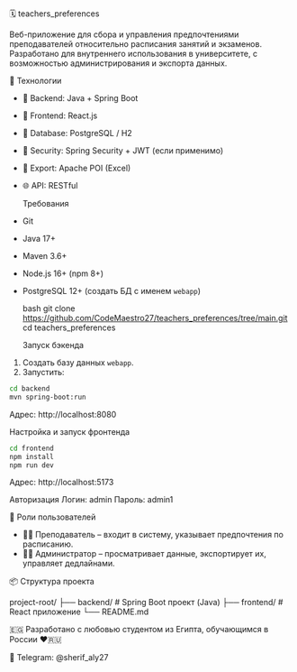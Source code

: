 🗓️ teachers_preferences

Веб-приложение для сбора и управления предпочтениями преподавателей относительно расписания занятий и экзаменов. Разработано для внутреннего использования в университете, с возможностью администрирования и экспорта данных.

 🚀 Технологии

- 🧠 Backend: Java + Spring Boot
- 🎨 Frontend: React.js
- 💾 Database: PostgreSQL / H2
- 🔐 Security: Spring Security + JWT (если применимо)
- 🧾 Export: Apache POI (Excel)
- 🌐 API: RESTful
  
  Требования

- Git
- Java 17+
- Maven 3.6+
- Node.js 16+ (npm 8+)
- PostgreSQL 12+ (создать БД с именем `webapp`)

  bash
  git clone https://github.com/CodeMaestro27/teachers_preferences/tree/main.git
   cd teachers_preferences
   
   Запуск бэкенда

1. Создать базу данных `webapp`.
2. Запустить:
```bash
cd backend
mvn spring-boot:run
```
Адрес: http://localhost:8080


Настройка и запуск фронтенда

```bash
cd frontend
npm install
npm run dev
```
Адрес: http://localhost:5173


Авторизация
Логин: admin 
Пароль: admin1

   
   
  👥 Роли пользователей

- 👨‍🏫 Преподаватель – входит в систему, указывает предпочтения по расписанию.
- 🧑‍💼 Администратор – просматривает данные, экспортирует их, управляет дедлайнами.

 📦 Структура проекта

project-root/
├── backend/ # Spring Boot проект (Java)
├── frontend/ # React приложение
└── README.md




🇪🇬 Разработано с любовью студентом из Египта, обучающимся в России ❤️🇷🇺

💬 Telegram: @sherif_aly27


